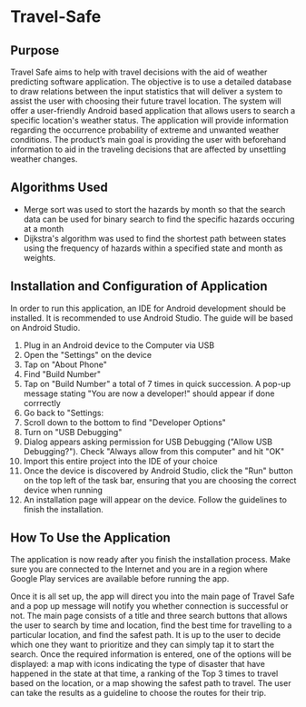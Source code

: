 # Travel-Safe

## Purpose
Travel Safe aims to help with travel decisions with the aid of weather predicting software application. The objective is to use a detailed database to draw relations between the input statistics that will deliver a system to assist the user with choosing their future travel location. The system will offer a user-friendly Android based application that allows users to search a specific location's weather status. The application will provide information regarding the occurrence probability of extreme and unwanted weather conditions. The product’s main goal is providing the user with beforehand information to aid in the traveling decisions that are affected by unsettling weather changes.

## Algorithms Used
<ul>
 <li> Merge sort was used to stort the hazards by month so that the search data can be used for binary search to find the specific hazards occuring at a month </li>
 <li> Dijkstra's algorithm was used to find the shortest path between states using the frequency of hazards within a specified state and month as weights. </li>
</ul>

## Installation and Configuration of Application
In order to run this application, an IDE for Android development should be installed. It is recommended to use Android Studio. The guide will be based on Android Studio.
<ol>
 <li>Plug in an Android device to the Computer via USB</li>
 <li>Open the "Settings" on the device</li>
 <li>Tap on "About Phone"</li>
 <li>Find "Build Number"</li>
 <li>Tap on "Build Number" a total of 7 times in quick succession. A pop-up message stating "You are now a developer!" should appear if done corrrectly</li>
 <li>Go back to "Settings:</li>
 <li>Scroll down to the bottom to find "Developer Options"</li>
 <li>Turn on "USB Debugging"</li>
 <li>Dialog appears asking permission for USB Debugging ("Allow USB Debugging?"). Check "Always allow from this computer" and hit "OK"</li>
 <li>Import this entire project into the IDE of your choice</li>
 <li>Once the device is discovered by Android Studio, click the "Run" button on the top left of the task bar, ensuring that you are choosing the correct device when running</li>
 <li>An installation page will appear on the device. Follow the guidelines to finish the installation.</li>
</ol>

## How To Use the Application
The application is now ready after you finish the installation process. Make sure you are connected to the
Internet and you are in a region where Google Play services are available before running the app.

Once it is all set up, the app will direct you into the main page of Travel Safe and a pop up message will
notify you whether connection is successful or not. The main page consists of a title and three search
buttons that allows the user to search by time and location, find the best time for travelling to a particular
location, and find the safest path. It is up to the user to decide which one they want to prioritize and they
can simply tap it to start the search. Once the required information is entered, one of the options will be displayed: a map with icons indicating the type of disaster that have happened in the state at that time, a ranking of the Top 3 times to travel based on the location, or a map showing the safest path to travel. The user can take the results as a guideline to choose the routes for their trip.
